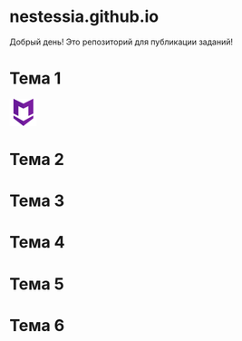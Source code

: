 # nestessia.github.io

Добрый день! Это репозиторий для публикации заданий!

# Тема 1
![alt text](https://github.com/adam-p/markdown-here/raw/master/src/common/images/icon48.png "Logo Title Text 1")

# Тема 2


# Тема 3


# Тема 4


# Тема 5


# Тема 6




